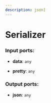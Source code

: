 ```yaml
---
description: json]
---
```


# Serializer

### Input ports:

* __data__: `any`


* __pretty__: `any`

### Output ports:

* __json__: `any`

